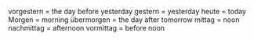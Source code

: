 vorgestern = the day before yesterday
gestern = yesterday
heute = today
Morgen = morning
übermorgen = the day after tomorrow
mittag = noon
nachmittag = afternoon
vormittag = before noon
